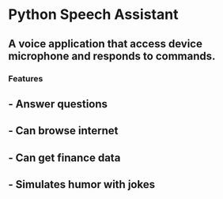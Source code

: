 # Python Speech Assistant

## A voice application that access device microphone and responds to commands.

### Features
## - Answer questions
## - Can browse internet
## - Can get finance data
## - Simulates humor with jokes